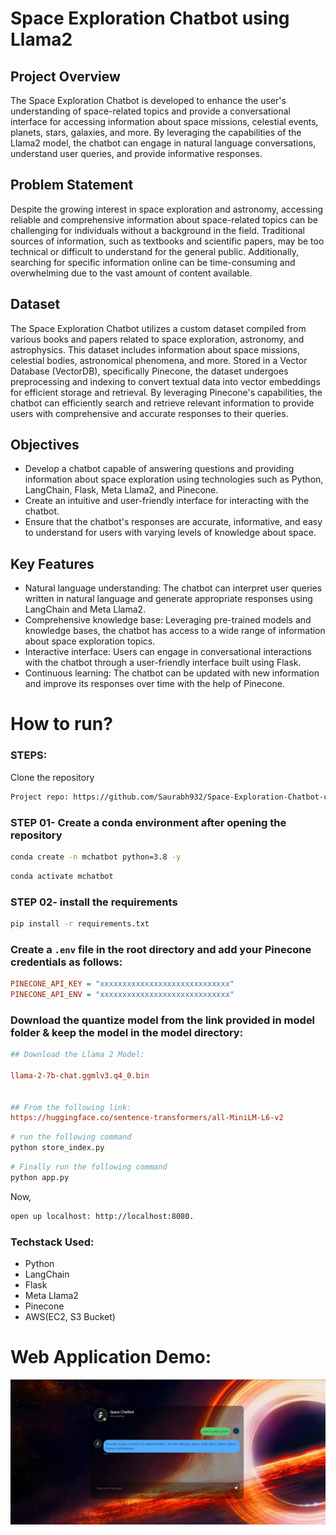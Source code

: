 # Space Exploration Chatbot using Llama2

## Project Overview

The Space Exploration Chatbot is developed to enhance the user's understanding of space-related topics and provide a conversational interface for accessing information about space missions, celestial events, planets, stars, galaxies, and more. By leveraging the capabilities of the Llama2 model, the chatbot can engage in natural language conversations, understand user queries, and provide informative responses.

## Problem Statement

Despite the growing interest in space exploration and astronomy, accessing reliable and comprehensive information about space-related topics can be challenging for individuals without a background in the field. Traditional sources of information, such as textbooks and scientific papers, may be too technical or difficult to understand for the general public. Additionally, searching for specific information online can be time-consuming and overwhelming due to the vast amount of content available.

## Dataset

The Space Exploration Chatbot utilizes a custom dataset compiled from various books and papers related to space exploration, astronomy, and astrophysics. This dataset includes information about space missions, celestial bodies, astronomical phenomena, and more. Stored in a Vector Database (VectorDB), specifically Pinecone, the dataset undergoes preprocessing and indexing to convert textual data into vector embeddings for efficient storage and retrieval. By leveraging Pinecone's capabilities, the chatbot can efficiently search and retrieve relevant information to provide users with comprehensive and accurate responses to their queries.

## Objectives

- Develop a chatbot capable of answering questions and providing information about space exploration using technologies such as Python, LangChain, Flask, Meta Llama2, and Pinecone.
- Create an intuitive and user-friendly interface for interacting with the chatbot.
- Ensure that the chatbot's responses are accurate, informative, and easy to understand for users with varying levels of knowledge about space.

## Key Features

- Natural language understanding: The chatbot can interpret user queries written in natural language and generate appropriate responses using LangChain and Meta Llama2.
- Comprehensive knowledge base: Leveraging pre-trained models and knowledge bases, the chatbot has access to a wide range of information about space exploration topics.
- Interactive interface: Users can engage in conversational interactions with the chatbot through a user-friendly interface built using Flask.
- Continuous learning: The chatbot can be updated with new information and improve its responses over time with the help of Pinecone.


# How to run?
### STEPS:

Clone the repository

```bash
Project repo: https://github.com/Saurabh932/Space-Exploration-Chatbot-using-Llama2.git
```

### STEP 01- Create a conda environment after opening the repository

```bash
conda create -n mchatbot python=3.8 -y
```

```bash
conda activate mchatbot
```

### STEP 02- install the requirements
```bash
pip install -r requirements.txt
```


### Create a `.env` file in the root directory and add your Pinecone credentials as follows:

```ini
PINECONE_API_KEY = "xxxxxxxxxxxxxxxxxxxxxxxxxxxxx"
PINECONE_API_ENV = "xxxxxxxxxxxxxxxxxxxxxxxxxxxxx"
```


### Download the quantize model from the link provided in model folder & keep the model in the model directory:

```ini
## Download the Llama 2 Model:

llama-2-7b-chat.ggmlv3.q4_0.bin


## From the following link:
https://huggingface.co/sentence-transformers/all-MiniLM-L6-v2
```

```bash
# run the following command
python store_index.py
```

```bash
# Finally run the following command
python app.py
```

Now,
```bash
open up localhost: http://localhost:8080.
```


### Techstack Used:

- Python
- LangChain
- Flask
- Meta Llama2
- Pinecone
- AWS(EC2, S3 Bucket)


# Web Application Demo:

![](https://github.com/Saurabh932/Space-Exploration-Chatbot-using-Llama2/blob/main/Screenshot%202024-01-16%20211111.jpg)
